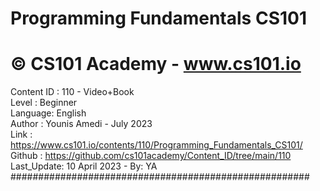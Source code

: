 # Programming Fundamentals CS101  
# © CS101 Academy - www.cs101.io  
  
Content ID : 110 - Video+Book  
Level   : Beginner  
Language: English  
Author  : Younis Amedi - July 2023  
Link    : https://www.cs101.io/contents/110/Programming_Fundamentals_CS101/  
Github  : https://github.com/cs101academy/Content_ID/tree/main/110  
Last_Update: 10 April 2023 - By: YA  
######################################################  
